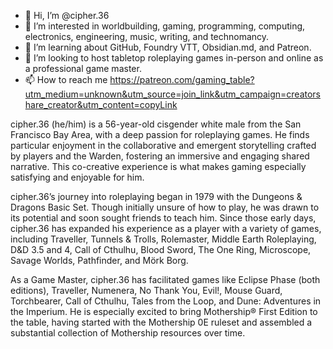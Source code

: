 - 👋 Hi, I’m @cipher.36
- 👀 I’m interested in worldbuilding, gaming, programming, computing, electronics, engineering, music, writing, and technomancy.
- 🌱 I’m learning about GitHub, Foundry VTT, Obsidian.md, and Patreon.
- 💞️ I’m looking to host tabletop roleplaying games in-person and online as a professional game master.
- 📫 How to reach me https://patreon.com/gaming_table?utm_medium=unknown&utm_source=join_link&utm_campaign=creatorshare_creator&utm_content=copyLink

cipher.36 (he/him) is a 56-year-old cisgender white male from the San Francisco Bay Area, with a deep passion for roleplaying games. He finds particular enjoyment in the collaborative and emergent storytelling crafted by players and the Warden, fostering an immersive and engaging shared narrative. This co-creative experience is what makes gaming especially satisfying and enjoyable for him.

cipher.36’s journey into roleplaying began in 1979 with the Dungeons & Dragons Basic Set. Though initially unsure of how to play, he was drawn to its potential and soon sought friends to teach him. Since those early days, cipher.36 has expanded his experience as a player with a variety of games, including Traveller, Tunnels & Trolls, Rolemaster, Middle Earth Roleplaying, D&D 3.5 and 4, Call of Cthulhu, Blood Sword, The One Ring, Microscope, Savage Worlds, Pathfinder, and Mörk Borg.

As a Game Master, cipher.36 has facilitated games like Eclipse Phase (both editions), Traveller, Numenera, No Thank You, Evil!, Mouse Guard, Torchbearer, Call of Cthulhu, Tales from the Loop, and Dune: Adventures in the Imperium. He is especially excited to bring Mothership® First Edition to the table, having started with the Mothership 0E ruleset and assembled a substantial collection of Mothership resources over time.



<!---
scottwhit11/scottwhit11 is a ✨ special ✨ repository because its `README.md` (this file) appears on your GitHub profile.
You can click the Preview link to take a look at your changes.
--->
